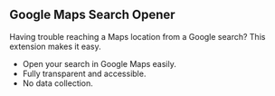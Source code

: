 ## Google Maps Search Opener

Having trouble reaching a Maps location from a Google search? This extension makes it easy.

- Open your search in Google Maps easily.
- Fully transparent and accessible.
- No data collection.
